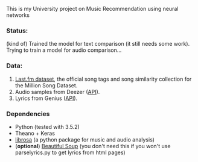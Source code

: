This is my University project on Music Recommendation using neural networks

### Status:
(kind of) Trained the model for text comparison (it still needs some work).
Trying to train a model for audio comparison...

### Data:
1. [Last.fm dataset](http://labrosa.ee.columbia.edu/millionsong/lastfm), the official song tags and song similarity collection for the Million Song Dataset.
2. Audio samples from Deezer ([API](http://developers.deezer.com/)).
3. Lyrics from Genius ([API](https://genius.com/developers)).

### Dependencies
- Python (tested with 3.5.2)
- Theano + Keras
- [librosa](https://github.com/librosa/librosa) (a python package for music and audio analysis)
- (__optional__) [Beautiful Soup](https://www.crummy.com/software/BeautifulSoup/bs4/doc/) (you don't need this if you won't use parselyrics.py to get lyrics from html pages)
